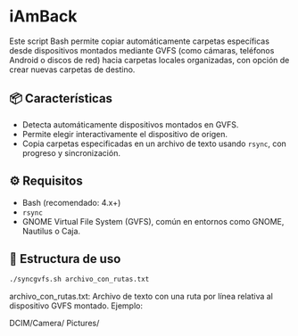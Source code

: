 # iAmBack

Este script Bash permite copiar automáticamente carpetas específicas desde dispositivos montados mediante GVFS (como cámaras, teléfonos Android o discos de red) hacia carpetas locales organizadas, con opción de crear nuevas carpetas de destino.

## 📦 Características

- Detecta automáticamente dispositivos montados en GVFS.
- Permite elegir interactivamente el dispositivo de origen.
- Copia carpetas especificadas en un archivo de texto usando `rsync`, con progreso y sincronización.

## ⚙️ Requisitos

- Bash (recomendado: 4.x+)
- `rsync`
- GNOME Virtual File System (GVFS), común en entornos como GNOME, Nautilus o Caja.

## 📂 Estructura de uso

```bash
./syncgvfs.sh archivo_con_rutas.txt
```
archivo_con_rutas.txt: Archivo de texto con una ruta por línea relativa al dispositivo GVFS montado. Ejemplo:

DCIM/Camera/
Pictures/
